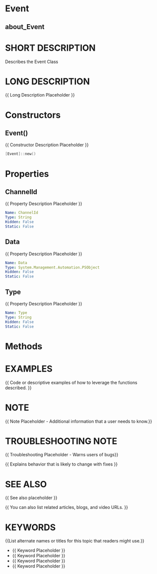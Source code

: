 # Event
## about_Event

# SHORT DESCRIPTION
Describes the Event Class

# LONG DESCRIPTION
{{ Long Description Placeholder }}


# Constructors
## Event()
{{ Constructor Description Placeholder }}

```powershell
[Event]::new()
```


# Properties
## ChannelId
{{ Property Description Placeholder }}

```yaml
Name: ChannelId
Type: String
Hidden: False
Static: False
```

## Data
{{ Property Description Placeholder }}

```yaml
Name: Data
Type: System.Management.Automation.PSObject
Hidden: False
Static: False
```

## Type
{{ Property Description Placeholder }}

```yaml
Name: Type
Type: String
Hidden: False
Static: False
```


# Methods

# EXAMPLES
{{ Code or descriptive examples of how to leverage the functions described. }}

# NOTE
{{ Note Placeholder - Additional information that a user needs to know.}}

# TROUBLESHOOTING NOTE
{{ Troubleshooting Placeholder - Warns users of bugs}}

{{ Explains behavior that is likely to change with fixes }}

# SEE ALSO
{{ See also placeholder }}

{{ You can also list related articles, blogs, and video URLs. }}

# KEYWORDS
{{List alternate names or titles for this topic that readers might use.}}

- {{ Keyword Placeholder }}
- {{ Keyword Placeholder }}
- {{ Keyword Placeholder }}
- {{ Keyword Placeholder }}    


